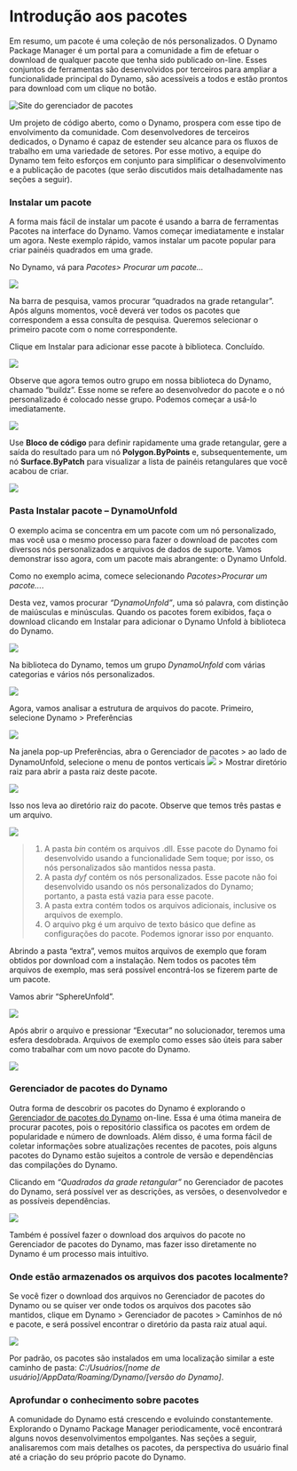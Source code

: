 # Introdução aos pacotes

Em resumo, um pacote é uma coleção de nós personalizados. O Dynamo Package Manager é um portal para a comunidade a fim de efetuar o download de qualquer pacote que tenha sido publicado on-line. Esses conjuntos de ferramentas são desenvolvidos por terceiros para ampliar a funcionalidade principal do Dynamo, são acessíveis a todos e estão prontos para download com um clique no botão.

![Site do gerenciador de pacotes](../images/6-2/1/dpm.jpg)

Um projeto de código aberto, como o Dynamo, prospera com esse tipo de envolvimento da comunidade. Com desenvolvedores de terceiros dedicados, o Dynamo é capaz de estender seu alcance para os fluxos de trabalho em uma variedade de setores. Por esse motivo, a equipe do Dynamo tem feito esforços em conjunto para simplificar o desenvolvimento e a publicação de pacotes (que serão discutidos mais detalhadamente nas seções a seguir).

### Instalar um pacote

A forma mais fácil de instalar um pacote é usando a barra de ferramentas Pacotes na interface do Dynamo. Vamos começar imediatamente e instalar um agora. Neste exemplo rápido, vamos instalar um pacote popular para criar painéis quadrados em uma grade.

No Dynamo, vá para _Pacotes> Procurar um pacote..._

![](../images/6-2/1/packageintroduction-installingapackage01.jpg)

Na barra de pesquisa, vamos procurar “quadrados na grade retangular”. Após alguns momentos, você deverá ver todos os pacotes que correspondem a essa consulta de pesquisa. Queremos selecionar o primeiro pacote com o nome correspondente.

Clique em Instalar para adicionar esse pacote à biblioteca. Concluído.

![](../images/6-2/1/packageintroduction-installingapackage02.jpg)

Observe que agora temos outro grupo em nossa biblioteca do Dynamo, chamado “buildz”. Esse nome se refere ao desenvolvedor do pacote e o nó personalizado é colocado nesse grupo. Podemos começar a usá-lo imediatamente.

![](../images/6-2/1/packageintroduction-installingapackage03.jpg)

Use **Bloco de código** para definir rapidamente uma grade retangular, gere a saída do resultado para um nó **Polygon.ByPoints** e, subsequentemente, um nó **Surface.ByPatch** para visualizar a lista de painéis retangulares que você acabou de criar.

![](../images/6-2/1/packageintroduction-installingapackage04.jpg)

### Pasta Instalar pacote – DynamoUnfold

O exemplo acima se concentra em um pacote com um nó personalizado, mas você usa o mesmo processo para fazer o download de pacotes com diversos nós personalizados e arquivos de dados de suporte. Vamos demonstrar isso agora, com um pacote mais abrangente: o Dynamo Unfold.

Como no exemplo acima, comece selecionando _Pacotes>Procurar um pacote..._.

Desta vez, vamos procurar _“DynamoUnfold”_, uma só palavra, com distinção de maiúsculas e minúsculas. Quando os pacotes forem exibidos, faça o download clicando em Instalar para adicionar o Dynamo Unfold à biblioteca do Dynamo.

![](../images/6-2/1/packageintroduction-installingpackagefolder01.jpg)

Na biblioteca do Dynamo, temos um grupo _DynamoUnfold_ com várias categorias e vários nós personalizados.

![](../images/6-2/1/packageintroduction-installingpackagefolder02.jpg)

Agora, vamos analisar a estrutura de arquivos do pacote. Primeiro, selecione Dynamo > Preferências

![](../images/6-2/1/packageintroduction-installingpackagefolder03.jpg)

Na janela pop-up Preferências, abra o Gerenciador de pacotes > ao lado de DynamoUnfold, selecione o menu de pontos verticais ![ ](../images/6-2/1/packageintroduction-verticaldotsmenu.jpg) > Mostrar diretório raiz para abrir a pasta raiz deste pacote.

![](../images/6-2/1/packageintroduction-installingpackagefolder04.jpg)

Isso nos leva ao diretório raiz do pacote. Observe que temos três pastas e um arquivo.

![](../images/6-2/1/packageintroduction-installingpackagefolder05.jpg)

> 1. A pasta _bin_ contém os arquivos .dll. Esse pacote do Dynamo foi desenvolvido usando a funcionalidade Sem toque; por isso, os nós personalizados são mantidos nessa pasta.
> 2. A pasta _dyf_ contém os nós personalizados. Esse pacote não foi desenvolvido usando os nós personalizados do Dynamo; portanto, a pasta está vazia para esse pacote.
> 3. A pasta extra contém todos os arquivos adicionais, inclusive os arquivos de exemplo.
> 4. O arquivo pkg é um arquivo de texto básico que define as configurações do pacote. Podemos ignorar isso por enquanto.

Abrindo a pasta “extra”, vemos muitos arquivos de exemplo que foram obtidos por download com a instalação. Nem todos os pacotes têm arquivos de exemplo, mas será possível encontrá-los se fizerem parte de um pacote.

Vamos abrir “SphereUnfold”.

![](../images/6-2/1/rd2.jpg)

Após abrir o arquivo e pressionar “Executar” no solucionador, teremos uma esfera desdobrada. Arquivos de exemplo como esses são úteis para saber como trabalhar com um novo pacote do Dynamo.

![](<../images/6-2/1/packageintroduction-installingpackagefolder07 (1) (2).jpg>)

### Gerenciador de pacotes do Dynamo

Outra forma de descobrir os pacotes do Dynamo é explorando o [Gerenciador de pacotes do Dynamo](http://dynamopackages.com) on-line. Essa é uma ótima maneira de procurar pacotes, pois o repositório classifica os pacotes em ordem de popularidade e número de downloads. Além disso, é uma forma fácil de coletar informações sobre atualizações recentes de pacotes, pois alguns pacotes do Dynamo estão sujeitos a controle de versão e dependências das compilações do Dynamo.

Clicando em _“Quadrados da grade retangular”_ no Gerenciador de pacotes do Dynamo, será possível ver as descrições, as versões, o desenvolvedor e as possíveis dependências.

![](../images/6-2/1/dpm2.jpg)

Também é possível fazer o download dos arquivos do pacote no Gerenciador de pacotes do Dynamo, mas fazer isso diretamente no Dynamo é um processo mais intuitivo.

### Onde estão armazenados os arquivos dos pacotes localmente?

Se você fizer o download dos arquivos no Gerenciador de pacotes do Dynamo ou se quiser ver onde todos os arquivos dos pacotes são mantidos, clique em Dynamo > Gerenciador de pacotes > Caminhos de nó e pacote, e será possível encontrar o diretório da pasta raiz atual aqui.

![](../images/6-2/1/packageintroduction-installingpackagefolder08.jpg)

Por padrão, os pacotes são instalados em uma localização similar a este caminho de pasta: _C:/Usuários/[nome de usuário]/AppData/Roaming/Dynamo/[versão do Dynamo]_.

### Aprofundar o conhecimento sobre pacotes

A comunidade do Dynamo está crescendo e evoluindo constantemente. Explorando o Dynamo Package Manager periodicamente, você encontrará alguns novos desenvolvimentos empolgantes. Nas seções a seguir, analisaremos com mais detalhes os pacotes, da perspectiva do usuário final até a criação do seu próprio pacote do Dynamo.

